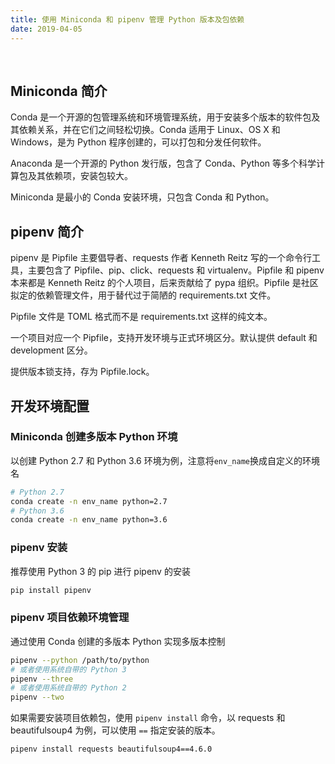 ```yaml
---
title: 使用 Miniconda 和 pipenv 管理 Python 版本及包依赖
date: 2019-04-05
---
```


&nbsp;<!--more-->

## Miniconda 简介

Conda 是一个开源的包管理系统和环境管理系统，用于安装多个版本的软件包及其依赖关系，并在它们之间轻松切换。Conda 适用于 Linux、OS X 和 Windows，是为 Python 程序创建的，可以打包和分发任何软件。

Anaconda 是一个开源的 Python 发行版，包含了 Conda、Python 等多个科学计算包及其依赖项，安装包较大。

Miniconda 是最小的 Conda 安装环境，只包含 Conda 和 Python。

## pipenv 简介

pipenv 是 Pipfile 主要倡导者、requests 作者 Kenneth Reitz 写的一个命令行工具，主要包含了 Pipfile、pip、click、requests 和 virtualenv。Pipfile 和 pipenv 本来都是 Kenneth Reitz 的个人项目，后来贡献给了 pypa 组织。Pipfile 是社区拟定的依赖管理文件，用于替代过于简陋的 requirements.txt 文件。

Pipfile 文件是 TOML 格式而不是 requirements.txt 这样的纯文本。

一个项目对应一个 Pipfile，支持开发环境与正式环境区分。默认提供 default 和 development 区分。

提供版本锁支持，存为 Pipfile.lock。

## 开发环境配置

### Miniconda 创建多版本 Python 环境

以创建 Python 2.7 和 Python 3.6 环境为例，注意将`env_name`换成自定义的环境名

```sh
# Python 2.7
conda create -n env_name python=2.7
# Python 3.6
conda create -n env_name python=3.6
```

### pipenv 安装

推荐使用 Python 3 的 pip 进行 pipenv 的安装

```bash
pip install pipenv
```

### pipenv 项目依赖环境管理

通过使用 Conda 创建的多版本 Python 实现多版本控制

```bash
pipenv --python /path/to/python
# 或者使用系统自带的 Python 3
pipenv --three
# 或者使用系统自带的 Python 2
pipenv --two
```

如果需要安装项目依赖包，使用 `pipenv install` 命令，以 requests 和 beautifulsoup4 为例，可以使用 `==` 指定安装的版本。

```bash
pipenv install requests beautifulsoup4==4.6.0
```

